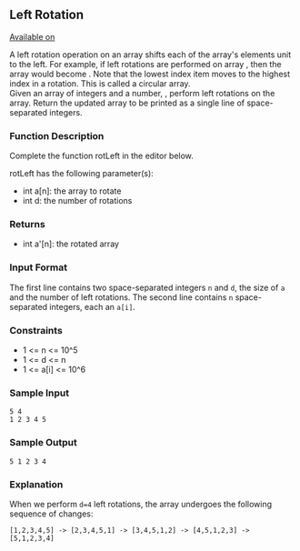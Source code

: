 ## Left Rotation

[Available on](https://www.hackerrank.com/challenges/ctci-array-left-rotation/problem?isFullScreen=true&h_l=interview&playlist_slugs%5B%5D=interview-preparation-kit&playlist_slugs%5B%5D=arrays)

A left rotation operation on an array shifts each of the array's elements  unit to the left. For example, if  left rotations are performed on array , then the array would become . Note that the lowest index item moves to the highest index in a rotation. This is called a circular array.  
Given an array  of  integers and a number, , perform  left rotations on the array. Return the updated array to be printed as a single line of space-separated integers.

### Function Description

Complete the function rotLeft in the editor below.

rotLeft has the following parameter(s):  
- int a[n]: the array to rotate
- int d: the number of rotations

### Returns
- int a'[n]: the rotated array

### Input Format

The first line contains two space-separated integers ```n```  and ```d```, the size of ```a```  and the number of left rotations.
The second line contains ```n``` space-separated integers, each an ```a[i]```.

### Constraints
- 1 <= n <= 10^5
- 1 <= d <= n
- 1 <= a[i] <= 10^6

### Sample Input
```
5 4
1 2 3 4 5
```

### Sample Output
```
5 1 2 3 4
```

### Explanation

When we perform ```d=4``` left rotations, the array undergoes the following sequence of changes:

```
[1,2,3,4,5] -> [2,3,4,5,1] -> [3,4,5,1,2] -> [4,5,1,2,3] -> [5,1,2,3,4]
```